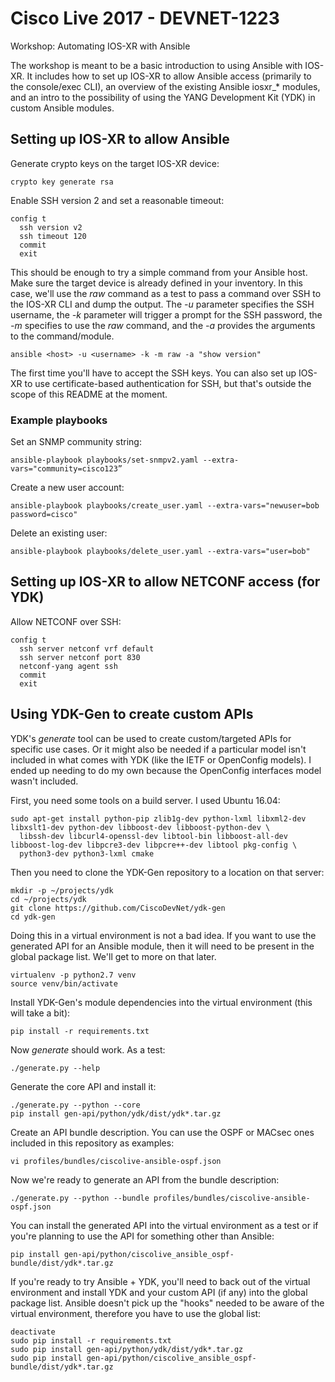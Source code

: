 # __Cisco Live 2017 - DEVNET-1223__
Workshop: Automating IOS-XR with Ansible

The workshop is meant to be a basic introduction to using Ansible with IOS-XR. It includes
how to set up IOS-XR to allow Ansible access (primarily to the console/exec CLI), an
overview of the existing Ansible iosxr_* modules, and an intro to the possibility of using
the YANG Development Kit (YDK) in custom Ansible modules.

## Setting up IOS-XR to allow Ansible

Generate crypto keys on the target IOS-XR device:

```commandline
crypto key generate rsa
```

Enable SSH version 2 and set a reasonable timeout:

```commandline
config t
  ssh version v2
  ssh timeout 120
  commit
  exit
```

This should be enough to try a simple command from your Ansible host. Make sure the target
device is already defined in your inventory. In this case, we'll use the *raw* command as
a test to pass a command over SSH to the IOS-XR CLI and dump the output. The *-u* parameter
specifies the SSH username, the *-k* parameter will trigger a prompt for the SSH password,
the *-m* specifies to use the *raw* command, and the *-a* provides the arguments to the
command/module.

```commandline
ansible <host> -u <username> -k -m raw -a "show version"
```

The first time you'll have to accept the SSH keys. You can also set up IOS-XR to use
certificate-based authentication for SSH, but that's outside the scope of this README at
the moment.

### Example playbooks
Set an SNMP community string:
```commandline
ansible-playbook playbooks/set-snmpv2.yaml --extra-vars="community=cisco123”
```
Create a new user account:
```commandline
ansible-playbook playbooks/create_user.yaml --extra-vars="newuser=bob password=cisco"
```
Delete an existing user:
```commandline
ansible-playbook playbooks/delete_user.yaml --extra-vars="user=bob"
```

## Setting up IOS-XR to allow NETCONF access (for YDK)

Allow NETCONF over SSH:

```commandline
config t
  ssh server netconf vrf default
  ssh server netconf port 830
  netconf-yang agent ssh
  commit
  exit
```

## Using YDK-Gen to create custom APIs

YDK's *generate* tool can be used to create custom/targeted APIs for specific use cases. Or it
might also be needed if a particular model isn't included in what comes with YDK (like the
IETF or OpenConfig models). I ended up needing to do my own because the OpenConfig interfaces
model wasn't included.

First, you need some tools on a build server. I used Ubuntu 16.04:

```commandline
sudo apt-get install python-pip zlib1g-dev python-lxml libxml2-dev libxslt1-dev python-dev libboost-dev libboost-python-dev \
  libssh-dev libcurl4-openssl-dev libtool-bin libboost-all-dev libboost-log-dev libpcre3-dev libpcre++-dev libtool pkg-config \
  python3-dev python3-lxml cmake
```

Then you need to clone the YDK-Gen repository to a location on that server:

```commandline
mkdir -p ~/projects/ydk
cd ~/projects/ydk
git clone https://github.com/CiscoDevNet/ydk-gen
cd ydk-gen
```

Doing this in a virtual environment is not a bad idea. If you want to use the generated API
for an Ansible module, then it will need to be present in the global package list. We'll get
to more on that later.

```commandline
virtualenv -p python2.7 venv
source venv/bin/activate
```
Install YDK-Gen's module dependencies into the virtual environment (this will take a bit):

```commandline
pip install -r requirements.txt
```
Now *generate* should work. As a test:

```commandline
./generate.py --help
```
Generate the core API and install it:

```commandline
./generate.py --python --core
pip install gen-api/python/ydk/dist/ydk*.tar.gz
```
Create an API bundle description. You can use the OSPF or MACsec ones included in this repository as examples:

```commandline
vi profiles/bundles/ciscolive-ansible-ospf.json
```
Now we're ready to generate an API from the bundle description:

```commandline
./generate.py --python --bundle profiles/bundles/ciscolive-ansible-ospf.json
```
You can install the generated API into the virtual environment as a test or if you're planning to use the
API for something other than Ansible:

```commandline
pip install gen-api/python/ciscolive_ansible_ospf-bundle/dist/ydk*.tar.gz
```
If you're ready to try Ansible + YDK, you'll need to back out of the virtual environment and install YDK
and your custom API (if any) into the global package list. Ansible doesn't pick up the "hooks" needed to
be aware of the virtual environment, therefore you have to use the global list:

```commandline
deactivate
sudo pip install -r requirements.txt
sudo pip install gen-api/python/ydk/dist/ydk*.tar.gz
sudo pip install gen-api/python/ciscolive_ansible_ospf-bundle/dist/ydk*.tar.gz
```
